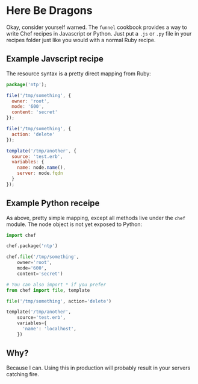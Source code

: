 # Here Be Dragons

Okay, consider yourself warned. The ``funnel`` cookbook provides a way to
write Chef recipes in Javascript or Python. Just put a ``.js`` or ``.py`` file in your recipes folder
just like you would with a normal Ruby recipe.

## Example Javscript recipe

The resource syntax is a pretty direct mapping from Ruby:

```javascript
package('ntp');

file('/tmp/something', {
  owner: 'root',
  mode: '600',
  content: 'secret'
});

file('/tmp/something', {
  action: 'delete'
});

template('/tmp/another', {
  source: 'test.erb',
  variables: {
    name: node.name(),
    server: node.fqdn
  }
});
```

## Example Python receipe

As above, pretty simple mapping, except all methods live under the ``chef`` module.
The node object is not yet exposed to Python:

```python
import chef

chef.package('ntp')

chef.file('/tmp/something',
    owner='root',
    mode='600',
    content='secret')

# You can also import * if you prefer
from chef import file, template

file('/tmp/something', action='delete')

template('/tmp/another',
    source='test.erb',
    variables={
      'name': 'localhost',
    })
```

## Why?

Because I can. Using this in production will probably result in your servers
catching fire.
